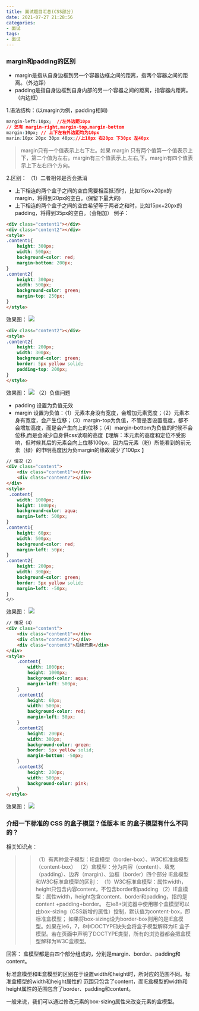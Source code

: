 ```yaml
---
title: 面试题目汇总(CSS部分)
date: 2021-07-27 21:28:56
categories:
- 面试
tags:
- 面试
---
```


### margin和padding的区别
+ margin是指从自身边框到另一个容器边框之间的距离，指两个容器之间的距离。（外边距）
+ padding是指自身边框到自身内部的另一个容器之间的距离，指容器内距离。（内边框）

1.语法结构：(以margin为例，padding相同)
```css
margin-left:10px;  //左外边距10px
// 还有 margin-right,margin-top,margin-bottom
margin:10px; // 上下左右外边距均为10px
marin:10px 20px 30px 40px;//上10px 右20px 下30px 左40px
```
> margin只有一个值表示上右下左。如果 margin 只有两个值第一个值表示上下，第二个值为左右。margin有三个值表示上,左右,下。margin有四个值表示上下左右四个方向。

2.区别：
（1）二者相邻是否会抵消
+ 上下相连的两个盒子之间的空白需要相互抵消时，比如15px+20px的margin，将得到20px的空白。(保留下最大的)
+ 上下相连的两个盒子之间的空白希望等于两者之和时，比如15px+20px的padding，将得到35px的空白。（会相加）
例子：
```html
<div class="content1"></div>
<div class="content2"></div>
<style>
.content1{
    height: 300px;
    width: 500px;
    background-color: red;
    margin-bottom: 200px;
}
.content2{
    height: 300px;
    width: 500px;
    background-color: green;
    margin-top: 250px;
}
</style>
```
效果图：
![](https://cdn.jsdelivr.net/gh/qw-null/BlogImages/20210727232843.png)
```html
<div class="content2"></div>
<style>
.content2{
    height: 200px;
    width: 300px;
    background-color: green;
    border: 5px yellow solid;
    padding-top: 200px;
}
</style>
```
效果图：
![](https://cdn.jsdelivr.net/gh/qw-null/BlogImages/20210728000622.png)
（2）负值问题
+ padding 设置为负值无效
+ margin 设置为负值：（1）元素本身没有宽度，会增加元素宽度；（2）元素本身有宽度，会产生位移；（3）margin-top为负值，不管是否设置高度，都不会增加高度，而是会产生向上的位移；（4）margin-bottom为负值的时候不会位移,而是会减少自身供css读取的高度【理解：本元素的高度和定位不受影响，但时候其后的元素会向上位移100px，因为后元素（粉）所能看到的前元素（绿）的申明高度因为负margin的缘故减少了100px 】

```html
// 情况（2）
<div class="content">
    <div class="content1"></div>
    <div class="content2"></div>
</div>
<style>
 .content{
    width: 1000px;
    height: 1000px;
    background-color: aqua;
    margin-left: 500px;
}
.content1{
    height: 60px;
    width: 500px;
    background-color: red;  
    margin-left: 50px;
}
.content2{
    height: 200px;
    width: 300px;
    background-color: green;
    border: 5px yellow solid;
    margin-left: -50px;
}
</>
```
效果图：
![](https://cdn.jsdelivr.net/gh/qw-null/BlogImages/20210728094233.png)
```html
// 情况（4）
<div class="content">
    <div class="content1"></div>
    <div class="content2"></div>
    <div class="content3">后续元素</div>
</div>
<style>
    .content{
        width: 1000px;
        height: 1000px;
        background-color: aqua;
        margin-left: 500px;
    }
    .content1{
        height: 60px;
        width: 500px;
        background-color: red;  
        margin-left: 50px;
    }
    .content2{
        height: 200px;
        width: 300px;
        background-color: green;
        border: 5px yellow solid;
        margin-bottom: -50px;
    }
    .content3{
        height: 200px;
        width: 500px;
        background-color: pink;
    }
</style>
```
效果图：
![](https://cdn.jsdelivr.net/gh/qw-null/BlogImages/20210728103755.png)

### 介绍一下标准的 CSS 的盒子模型？低版本 IE 的盒子模型有什么不同的？
相关知识点：
> >（1）有两种盒子模型：IE盒模型（border-box）、W3C标准盒模型（content-box）
（2）盒模型：分为内容（content）、填充（padding）、边界（margin）、边框（border）四个部分
> > IE盒模型和W3C标准盒模型的区别：
（1）W3C标准盒模型：属性width，height只包含内容content，不包含border和padding
（2）IE盒模型：属性width，height包含content、border和padding，指的是content
+padding+border。
> > 在ie8+浏览器中使用哪个盒模型可以由box-sizing（CSS新增的属性）控制，默认值为content-box，即标准盒模型；
如果将box-sizing设为border-box则用的是IE盒模型。如果在ie6，7，8中DOCTYPE缺失会将盒子模型解释为IE
盒子模型。若在页面中声明了DOCTYPE类型，所有的浏览器都会把盒模型解释为W3C盒模型。

回答：
盒模型都是由四个部分组成的，分别是margin、border、padding和content。

标准盒模型和IE盒模型的区别在于设置width和height时，所对应的范围不同。标准盒模型的width和height属性的
范围只包含了content，而IE盒模型的width和height属性的范围包含了border、padding和content。

一般来说，我们可以通过修改元素的box-sizing属性来改变元素的盒模型。

